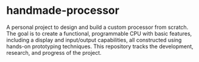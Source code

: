 # handmade-processor
A personal project to design and build a custom processor from scratch. The goal is to create a functional, programmable CPU with basic features, including a display and input/output capabilities, all constructed using hands-on prototyping techniques. This repository tracks the development, research, and progress of the project.
